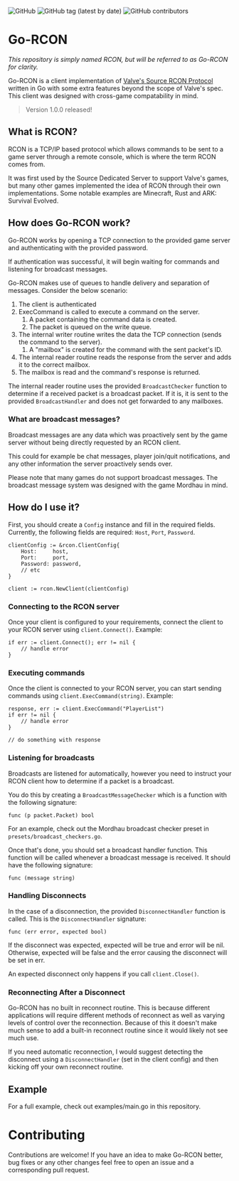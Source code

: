 ![GitHub](https://img.shields.io/github/license/RefractorGSCM/RCON?style=flat-square)
![GitHub tag (latest by date)](https://img.shields.io/github/v/tag/RefractorGSCM/RCON?style=flat-square)
![GitHub contributors](https://img.shields.io/github/contributors/RefractorGSCM/RCON?style=flat-square)

# Go-RCON

*This repository is simply named RCON, but will be referred to as Go-RCON for clarity.*

Go-RCON is a client implementation of [Valve's Source RCON Protocol](https://developer.valvesoftware.com/wiki/Source_RCON_Protocol) written in Go with some extra features beyond the scope of Valve's spec.
This client was designed with cross-game compatability in mind.

> Version 1.0.0 released!

## What is RCON?

RCON is a TCP/IP based protocol which allows commands to be sent to a game server through a remote console, which is where the term RCON comes from.

It was first used by the Source Dedicated Server to support Valve's games, but many other games implemented the idea of RCON through their own implementations. Some notable examples are Minecraft, Rust and ARK: Survival Evolved.

## How does Go-RCON work?

Go-RCON works by opening a TCP connection to the provided game server and authenticating with the provided password.

If authentication was successful, it will begin waiting for commands and listening for broadcast messages.

Go-RCON makes use of queues to handle delivery and separation of messages. Consider the below scenario:

1. The client is authenticated
2. ExecCommand is called to execute a command on the server.
   1. A packet containing the command data is created.
   2. The packet is queued on the write queue.
3. The internal writer routine writes the data the TCP connection (sends the command to the server).
   1. A "mailbox" is created for the command with the sent packet's ID.
4. The internal reader routine reads the response from the server and adds it to the correct mailbox.
5. The mailbox is read and the command's response is returned.

The internal reader routine uses the provided `BroadcastChecker` function to determine if a received packet
is a broadcast packet. If it is, it is sent to the provided `BroadcastHandler` and does not get forwarded to
any mailboxes.

### What are broadcast messages?

Broadcast messages are any data which was proactively sent by the game server without being directly requested by an RCON client.

This could for example be chat messages, player join/quit notifications, and any other information the server
proactively sends over.

Please note that many games do not support broadcast messages. The broadcast message system was
designed with the game Mordhau in mind.

## How do I use it?

First, you should create a `Config` instance and fill in the required fields.
Currently, the following fields are required: `Host`, `Port`, `Password`.

```
clientConfig := &rcon.ClientConfig{
	Host:     host,
	Port:     port,
	Password: password,
	// etc
}

client := rcon.NewClient(clientConfig)
```

### Connecting to the RCON server

Once your client is configured to your requirements, connect the client to your RCON server using `client.Connect()`. Example:

```
if err := client.Connect(); err != nil {
    // handle error
}
```

### Executing commands

Once the client is connected to your RCON server, you can start sending commands using `client.ExecCommand(string)`. Example:

```
response, err := client.ExecCommand("PlayerList")
if err != nil {
    // handle error
}

// do something with response
```

### Listening for broadcasts

Broadcasts are listened for automatically, however you need to instruct your RCON client how to determine if a packet is
a broadcast.

You do this by creating a `BroadcastMessageChecker` which is a function with the following signature:

```
func (p packet.Packet) bool
```

For an example, check out the Mordhau broadcast checker preset in `presets/broadcast_checkers.go`.

Once that's done, you should set a broadcast handler function. This function will be called whenever a broadcast message
is received. It should have the following signature:

```
func (message string)
```

### Handling Disconnects

In the case of a disconnection, the provided `DisconnectHandler` function is called.
This is the `DisconnectHandler` signature:

```
func (err error, expected bool)
```

If the disconnect was expected, expected will be true and error will be nil. Otherwise, expected will be false
and the error causing the disconnect will be set in err.

An expected disconnect only happens if you call `client.Close()`.

### Reconnecting After a Disconnect

Go-RCON has no built in reconnect routine. This is because different applications will require
different methods of reconnect as well as varying levels of control over the reconnection. Because of this it
doesn't make much sense to add a built-in reconnect routine since it would likely not see much use.

If you need automatic reconnection, I would suggest detecting the disconnect using a `DisconnectHandler` (set in the
client config) and then kicking off your own reconnect routine.

## Example

For a full example, check out examples/main.go in this repository.

# Contributing

Contributions are welcome! If you have an idea to make Go-RCON better, bug fixes or any other changes feel free to open
an issue and a corresponding pull request.
